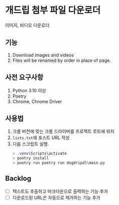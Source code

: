 # 개드립 첨부 파일 다운로더

이미지, 비디오 다운로더

## 기능

1. Download images and videos
2. Files will be renamed by order in place of page.

## 사전 요구사항

1. Python 3.10 이상
2. Poetry
3. Chrome, Chrome Driver

## 사용법

1. 크롬 버전에 맞는 크롬 드라이버를 프로젝트 루트에 위치
2. `lists.txt`에 포스트 URL 작성
3. 다음 스크립트 실행.
   ```powershell
   > .venv\Scripts\activate
   > poetry install
   > poetry run poetry run dogdripdl\main.py
   ```

## Backlog

- [ ] 텍스트도 추출하고 마크다운으로 출력하는 기능 추가
- [ ] 다운로드된 URL은 자동으로 제거하는 기능 추가
